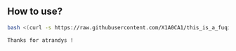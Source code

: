 ## How to use?
```bash
bash <(curl -s https://raw.githubusercontent.com/X1A0CA1/this_is_a_fuqiang_tool/master/please_dont_chashuibiao.sh)
```

`Thanks for atrandys !`
